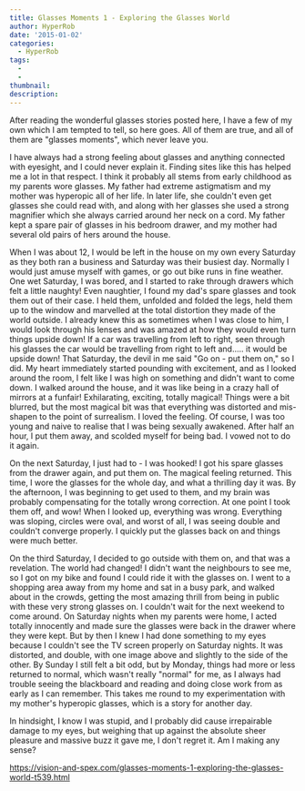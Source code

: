 ```yaml
---
title: Glasses Moments 1 - Exploring the Glasses World
author: HyperRob
date: '2015-01-02'
categories:
  - HyperRob
tags:
  - 
  - 
thumbnail: 
description: 
---
```


After reading the wonderful glasses stories posted here, I have a few of my own which I am tempted to tell, so here goes. All of them are true, and all of them are "glasses moments", which never leave you.

I have always had a strong feeling about glasses and anything connected with eyesight, and I could never explain it. Finding sites like this has helped me a lot in that respect. I think it probably all stems from early childhood as my parents wore glasses. My father had extreme astigmatism and my mother was hyperopic all of her life. In later life, she couldn't even get glasses she could read with, and along with her glasses she used a strong magnifier which she always carried around her neck on a cord. My father kept a spare pair of glasses in his bedroom drawer, and my mother had several old pairs of hers around the house.

When I was about 12, I would be left in the house on my own every Saturday as they both ran a business and Saturday was their busiest day. Normally I would just amuse myself with games, or go out bike runs in fine weather. One wet Saturday, I was bored, and I started to rake through drawers which felt a little naughty! Even naughtier, I found my dad's spare glasses and took them out of their case. I held them, unfolded and folded the legs, held them up to the window and marvelled at the total distortion they made of the world outside. I already knew this as sometimes when I was close to him, I would look through his lenses and was amazed at how they would even turn things upside down! If a car was travelling from left to right, seen through his glasses the car would be travelling from right to left and..... it would be upside down! That Saturday, the devil in me said "Go on - put them on," so I did. My heart immediately started pounding with excitement, and as I looked around the room, I felt like I was high on something and didn't want to come down. I walked around the house, and it was like being in a crazy hall of mirrors at a funfair! Exhilarating, exciting, totally magical! Things were a bit blurred, but the most magical bit was that everything was distorted and mis-shapen to the point of surrealism. I loved the feeling. Of course, I was too young and naive to realise that I was being sexually awakened. After half an hour, I put them away, and scolded myself for being bad. I vowed not to do it again.

On the next Saturday, I just had to - I was hooked! I got his spare glasses from the drawer again, and put them on. The magical feeling returned. This time, I wore the glasses for the whole day, and what a thrilling day it was. By the afternoon, I was beginning to get used to them, and my brain was probably compensating for the totally wrong correction. At one point I took them off, and wow! When I looked up, everything was wrong. Everything was sloping, circles were oval, and worst of all, I was seeing double and couldn't converge properly. I quickly put the glasses back on and things were much better.

On the third Saturday, I decided to go outside with them on, and that was a revelation. The world had changed! I didn't want the neighbours to see me, so I got on my bike and found I could ride it with the glasses on. I went to a shopping area away from my home and sat in a busy park, and walked about in the crowds, getting the most amazing thrill from being in public with these very strong glasses on. I couldn't wait for the next weekend to come around.
On Saturday nights when my parents were home, I acted totally innocently and made sure the glasses were back in the drawer where they were kept. But by then I knew I had done something to my eyes because I couldn't see the TV screen properly on Saturday nights. It was distorted, and double, with one image above and slightly to the side of the other. By Sunday I still felt a bit odd, but by Monday, things had more or less returned to normal, which wasn't really "normal" for me, as I always had trouble seeing the blackboard and reading and doing close work from as early as I can remember.
This takes me round to my experimentation with my mother's hyperopic glasses, which is a story for another day.

In hindsight, I know I was stupid, and I probably did cause irrepairable damage to my eyes, but weighing that up against the absolute sheer pleasure and massive buzz it gave me, I don't regret it. Am I making any sense?

https://vision-and-spex.com/glasses-moments-1-exploring-the-glasses-world-t539.html
